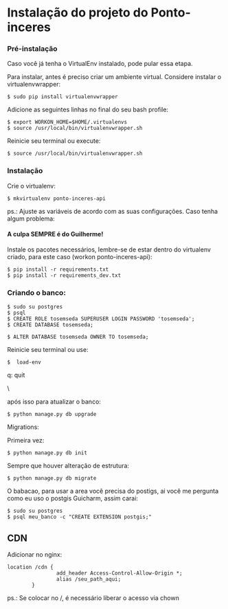 # Instalação do projeto do Ponto-inceres

### Pré-instalação

Caso você já tenha o VirtualEnv instalado, pode pular essa etapa.

Para instalar, antes é preciso criar um ambiente virtual. Considere instalar o virtualenvwrapper:

    $ sudo pip install virtualenvwrapper

Adicione as seguintes linhas no final do seu bash profile:

    $ export WORKON_HOME=$HOME/.virtualenvs
    $ source /usr/local/bin/virtualenvwrapper.sh

Reinicie seu terminal ou execute:

    $ source /usr/local/bin/virtualenvwrapper.sh

### Instalação

Crie o virtualenv:

    $ mkvirtualenv ponto-inceres-api

ps.: Ajuste as variáveis de acordo com as suas configurações. 
Caso tenha algum problema: 
#### A culpa SEMPRE é do Guilherme!
       
Instale os pacotes necessários, lembre-se de estar dentro do virtualenv criado, para este caso (workon ponto-inceres-api):

    $ pip install -r requirements.txt
    $ pip install -r requirements_dev.txt

### Criando o  banco:

    $ sudo su postgres
    $ psql
    $ CREATE ROLE tosemseda SUPERUSER LOGIN PASSWORD 'tosemseda';
    $ CREATE DATABASE tosemseda;

    $ ALTER DATABASE tosemseda OWNER TO tosemseda;

Reinicie seu terminal ou use:

    $  load-env
q:
quit

\

após isso para atualizar o banco:

    $ python manage.py db upgrade

Migrations:

Primeira vez:

    $ python manage.py db init

Sempre que houver alteração de estrutura:

    $ python manage.py db migrate

O babacao, para usar a area você precisa do postigs, ai você me pergunta como eu uso o postgis Guicharm, assim carai:

    $ sudo su postgres
    $ psql meu_banco -c "CREATE EXTENSION postgis;"

## CDN

Adicionar no nginx: 

```
location /cdn {
                add_header Access-Control-Allow-Origin *;
                alias /seu_path_aqui;
        }
```
ps.: Se colocar no /, é necessário liberar o acesso via chown

